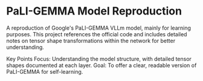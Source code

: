 # PaLI-GEMMA Model Reproduction
A reproduction of Google's PaLI-GEMMA VLLm model, mainly for learning purposes. This project references the official code and includes detailed notes on tensor shape transformations within the network for better understanding.

Key Points
Focus: Understanding the model structure, with detailed tensor shapes documented at each layer.
Goal: To offer a clear, readable version of PaLI-GEMMA for self-learning.
